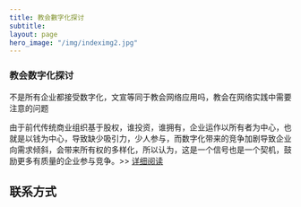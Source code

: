 ```yaml
---
title: 教会數字化探讨
subtitle: 
layout: page
hero_image: "/img/indeximg2.jpg"
---
```


### 教会数字化探讨

不是所有企业都接受数字化，文宣等同于教会网络应用吗，教会在网络实践中需要注意的问题

由于前代传统商业组织基于股权，谁投资，谁拥有，企业运作以所有者为中心，也就是以钱为中心，导致缺少吸引力，少人参与，而数字化带来的竞争加剧导致企业向需求倾斜，会带来所有权的多样化，所以认为，这是一个信号也是一个契机，鼓励更多有质量的企业参与竞争。>>  [详细阅读](/art/digital01/)


## 联系方式

